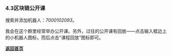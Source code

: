 ### 4.3区块链公开课

搜索并添加机器人：*7000102093*。

我会在这个群里经常举办公开课。另外，过往的公开课有回放——点击输入框边上的小机器人图标，而后点击“课程回放”图标即可。

[**返回首页**](./index.md)

